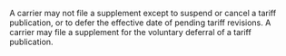A carrier may not file a supplement except to suspend or cancel a tariff publication, or to defer the effective date of pending tariff revisions. A carrier may file a supplement for the voluntary deferral of a tariff publication.

